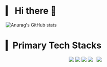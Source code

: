# ▎ Hi there 👋

![Anurag's GitHub stats](https://github-readme-stats.vercel.app/api?username=jaewon1676&show_icons=true&theme=react)

# ▎Primary Tech Stacks
<p align="center">
<span><img src="https://img.shields.io/badge/html-E34F26?style=for-the-badge&logo=html5&logoColor=white"></span>
<span><img src="https://img.shields.io/badge/css-1572B6?style=for-the-badge&logo=css3&logoColor=white"></span>
<span><img src="https://img.shields.io/badge/javascript-F7DF1E?style=for-the-badge&logo=javascript&logoColor=black"></span>
<span><img src="https://img.shields.io/badge/react-61DAFB?style=for-the-badge&logo=react&logoColor=black"/></span> &nbsp
<span><img src="https://img.shields.io/badge/JavaScript-dbab09?style=flat&logo=javascript&logoColor=white"/></span>







<!--
**jaewon1676/jaewon1676** is a ✨ _special_ ✨ repository because its `README.md` (this file) appears on your GitHub profile.

Here are some ideas to get you started:

- 🔭 I’m currently working on ...
- 🌱 I’m currently learning ...
- 👯 I’m looking to collaborate on ...
- 🤔 I’m looking for help with ...
- 💬 Ask me about ...
- 📫 How to reach me: ...
- 😄 Pronouns: ...
- ⚡ Fun fact: ...
-->

